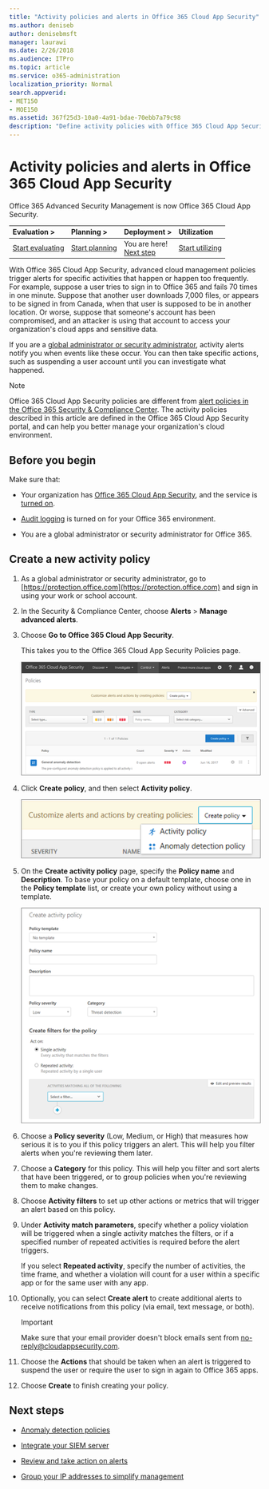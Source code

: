 ```yaml
---
title: "Activity policies and alerts in Office 365 Cloud App Security"
ms.author: deniseb
author: denisebmsft
manager: laurawi
ms.date: 2/26/2018
ms.audience: ITPro
ms.topic: article
ms.service: o365-administration
localization_priority: Normal
search.appverid:
- MET150
- MOE150
ms.assetid: 367f25d3-10a0-4a91-bdae-70ebb7a79c98
description: "Define activity policies with Office 365 Cloud App Security to set up alerts to trigger when specific activities happen or happen too frequently. By setting up policies to trigger alerts, you can be notified about and monitor specific activities."
---
```


# Activity policies and alerts in Office 365 Cloud App Security

Office 365 Advanced Security Management is now Office 365 Cloud App Security.
  
|****Evaluation** \>**|****Planning** \>**|****Deployment** \>**|****Utilization****|
|:-----|:-----|:-----|:-----|
|[Start evaluating](office-365-cas-overview.md) <br/> |[Start planning](get-ready-for-office-365-cas.md) <br/> |You are here!  <br/> [Next step](anomaly-detection-policies-in-ocas.md) <br/> |[Start utilizing](utilization-activities-for-ocas.md) <br/> |
   
With Office 365 Cloud App Security, advanced cloud management policies trigger alerts for specific activities that happen or happen too frequently. For example, suppose a user tries to sign in to Office 365 and fails 70 times in one minute. Suppose that another user downloads 7,000 files, or appears to be signed in from Canada, when that user is supposed to be in another location. Or worse, suppose that someone's account has been compromised, and an attacker is using that account to access your organization's cloud apps and sensitive data.
  
If you are a [global administrator or security administrator](permissions-in-the-security-and-compliance-center.md), activity alerts notify you when events like these occur. You can then take specific actions, such as suspending a user account until you can investigate what happened.
  
> [!NOTE]
> Office 365 Cloud App Security policies are different from [alert policies in the Office 365 Security &amp; Compliance Center](alert-policies.md). The activity policies described in this article are defined in the Office 365 Cloud App Security portal, and can help you better manage your organization's cloud environment. 
  
## Before you begin

Make sure that:
  
- Your organization has [Office 365 Cloud App Security](office-365-cas-overview.md), and the service is [turned on](turn-on-office-365-cas.md).
    
- [Audit logging](turn-audit-log-search-on-or-off.md) is turned on for your Office 365 environment. 
    
- You are a global administrator or security administrator for Office 365.
    
## Create a new activity policy

1. As a global administrator or security administrator, go to [https://protection.office.com](https://protection.office.com) and sign in using your work or school account. 
    
2. In the Security &amp; Compliance Center, choose **Alerts** \> **Manage advanced alerts**.
    
3. Choose **Go to Office 365 Cloud App Security**.
    
    This takes you to the Office 365 Cloud App Security Policies page.
    
    ![When you go to the Office 365 Cloud App Security portal, you start with the Policies page](media/5cb8833c-4e08-438c-bab3-91b5106f6f3f.png)
  
4. Click **Create policy**, and then select **Activity policy**.
    
    ![When you create a policy in O365 CAS, you can choose between Activity policies and Anomaly Detection policies.](media/79f34535-ddf9-4a5b-a0a3-8766bf9c174c.png)
  
5. On the **Create activity policy** page, specify the **Policy name** and **Description**. To base your policy on a default template, choose one in the **Policy template** list, or create your own policy without using a template. 
    
    ![You can create activity policies with Office 365 Cloud App Security.](media/4083a76f-7074-4d6a-8200-6d76d49259d7.png)
  
6. Choose a **Policy severity** (Low, Medium, or High) that measures how serious it is to you if this policy triggers an alert. This will help you filter alerts when you're reviewing them later. 
    
7. Choose a **Category** for this policy. This will help you filter and sort alerts that have been triggered, or to group policies when you're reviewing them to make changes. 
    
8. Choose **Activity filters** to set up other actions or metrics that will trigger an alert based on this policy. 
    
9. Under **Activity match parameters**, specify whether a policy violation will be triggered when a single activity matches the filters, or if a specified number of repeated activities is required before the alert triggers.
    
    If you select **Repeated activity**, specify the number of activities, the time frame, and whether a violation will count for a user within a specific app or for the same user with any app.
    
10. Optionally, you can select **Create alert** to create additional alerts to receive notifications from this policy (via email, text message, or both). 
    
    > [!IMPORTANT]
    > Make sure that your email provider doesn't block emails sent from no-reply@cloudappsecurity.com. 
  
11. Choose the **Actions** that should be taken when an alert is triggered to suspend the user or require the user to sign in again to Office 365 apps. 
    
12. Choose **Create** to finish creating your policy. 
    
## Next steps
<a name="nextsteps"> </a>

- [Anomaly detection policies](anomaly-detection-policies-in-ocas.md)
    
- [Integrate your SIEM server](integrate-your-siem-server-with-office-365-cas.md)
    
- [Review and take action on alerts](review-office-365-cas-alerts.md)
    
- [Group your IP addresses to simplify management](group-your-ip-addresses-in-ocas.md)
    

